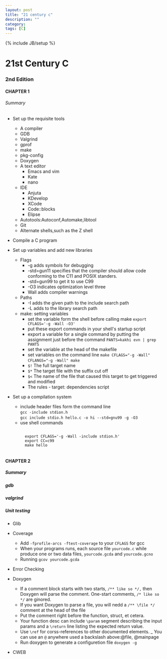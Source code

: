 ```yaml
---
layout: post
title: "21 century c"
description: ""
category: 
tags: [C]
---
```

{% include JB/setup %}

# 21st Century C 
### 2nd Edition

#### CHAPTER 1

###### Summary

- Set up the requisite tools
	- A compiler
	- GDB
	- Valgrind
	- gprof
	- make
	- pkg-config
	- Doxygen
	- A text editor
		- Emacs and vim
		- Kate
		- nano
	- IDE
		- Anjuta
		- KDevelop
		- XCode
		- Code::blocks
		- Elipse
	- Autotools:Autoconf,Automake,libtool
	- Git
	- Alternate shells,such as the Z shell

- Compile a C program

- Set up variables and add new libraries
	- Flags
		- -g adds symbols for debugging
		- -std=gun11 specifies that the compiler should allow code conforming to the C11 and POSIX standers.
		- -std=gun99 to get it to use C99
		- -O3 indicates optimization level three 
		- Wall adds compiler warnings
	- Paths
		- -I adds the given path to the include search path
		- -L adds to the library search path
	- make: setting variables
		- set the variable form the shell before calling make `export CFLAGS='-g -Wall -O3'`
		- put these export commands in your shell's startup script
		- export a variable for a single command by putting the assignment just before the command `PANTS=kakhi evn | grep PANTS`
		- set the variable at the head of the makefile
		- set variables on the command line `make CFLAGS="-g -Wall"` `CFLANGS="-g -Wall" make`
		- `$!` The full target name
		- `$*` The target file with the suffix cut off
		- `$<` The name of the file that caused this target to get triggered and modified
		- The rules
				- target: dependencies
						   script		
		
- Set up a compilation system
	- include header files form the command line<br/>
		`gcc -include stdion.h`<br/>
		`gcc include stdio.h hello.c -o hi --std=gnu99 -g -O3`
	- use shell commands<br/>
		<pre><code>
		export CFLAGS='-g -Wall -include stdion.h'
		export CC=c99
		make hello
		</code></pre>
		
#### CHAPTER 2

##### Summary

##### gdb

##### valgrind

##### Unit testing

- Glib

- Coverage
	- Add `-fprofile-arcs -ftest-coverage` to your `CFLAGS` for gcc
	- When your programs runs, each source file `yourcode.c` while produce one or two data files, `yourcode.gcda` and `yourcode.gcno`
	- Running `gcov yourcode.gcda`

- Error Checking

- Doxygen
	- If a comment block starts with two starts, `/** like so */,` then Doxygen will parse the comment. One-start comments, `/* like so */` are ginored.
	- If you want Doxygen to parse a file, you will nedd a `/** \file */` comment at the head of the file
	- Put the comment right before the function, struct, et cetera.
	- Your function desc can include `\param` segment describing the input params and a `\return` line listing the expected return value.
	- Use `\ref` for corss-references to other documented elements.
	_ You can use an `@` anywhere used a backslash above:@file, @mainpage
	- Run doxygen to generate a configuretion file `doxygen -g`
	
- CWEB


	
